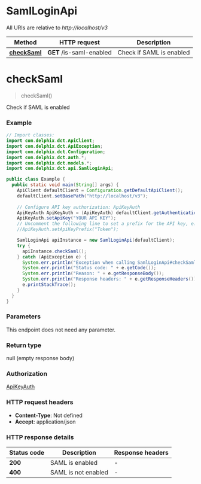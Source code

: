 # SamlLoginApi

All URIs are relative to *http://localhost/v3*

Method | HTTP request | Description
------------- | ------------- | -------------
[**checkSaml**](SamlLoginApi.md#checkSaml) | **GET** /is-saml-enabled | Check if SAML is enabled 


<a name="checkSaml"></a>
# **checkSaml**
> checkSaml()

Check if SAML is enabled 

### Example
```java
// Import classes:
import com.delphix.dct.ApiClient;
import com.delphix.dct.ApiException;
import com.delphix.dct.Configuration;
import com.delphix.dct.auth.*;
import com.delphix.dct.models.*;
import com.delphix.dct.api.SamlLoginApi;

public class Example {
  public static void main(String[] args) {
    ApiClient defaultClient = Configuration.getDefaultApiClient();
    defaultClient.setBasePath("http://localhost/v3");
    
    // Configure API key authorization: ApiKeyAuth
    ApiKeyAuth ApiKeyAuth = (ApiKeyAuth) defaultClient.getAuthentication("ApiKeyAuth");
    ApiKeyAuth.setApiKey("YOUR API KEY");
    // Uncomment the following line to set a prefix for the API key, e.g. "Token" (defaults to null)
    //ApiKeyAuth.setApiKeyPrefix("Token");

    SamlLoginApi apiInstance = new SamlLoginApi(defaultClient);
    try {
      apiInstance.checkSaml();
    } catch (ApiException e) {
      System.err.println("Exception when calling SamlLoginApi#checkSaml");
      System.err.println("Status code: " + e.getCode());
      System.err.println("Reason: " + e.getResponseBody());
      System.err.println("Response headers: " + e.getResponseHeaders());
      e.printStackTrace();
    }
  }
}
```

### Parameters
This endpoint does not need any parameter.

### Return type

null (empty response body)

### Authorization

[ApiKeyAuth](../README.md#ApiKeyAuth)

### HTTP request headers

 - **Content-Type**: Not defined
 - **Accept**: application/json

### HTTP response details
| Status code | Description | Response headers |
|-------------|-------------|------------------|
**200** | SAML is enabled |  -  |
**400** | SAML is not enabled |  -  |

